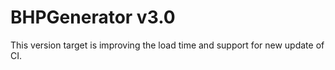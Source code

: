 # BHPGenerator v3.0
This version target is improving the load time and support for new update of CI.